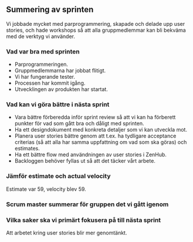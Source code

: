 ## Summering av sprinten
Vi jobbade mycket med parprogrammering, skapade och delade upp user stories, och hade workshops så att alla gruppmedlemmar kan bli bekväma med de verktyg vi använder.

### Vad var bra med sprinten
* Parprogrammeringen.
* Gruppmedlemmarna har jobbat flitigt.
* Vi har fungerande tester.
* Processen har kommit igång.
* Utvecklingen av produkten har startat.

### Vad kan vi göra bättre i nästa sprint
* Vara bättre förberedda inför sprint review så att vi kan ha förberett punkter för vad som gått bra och dåligt med sprinten.
* Ha ett designdokument med konkreta detaljer som vi kan utveckla mot.
* Planera user stories bättre genom att t.ex. ha tydligare acceptance criterias (så att alla har samma uppfattning om vad som ska göras) och estimates.
* Ha ett bättre flow med användningen av user stories i ZenHub.
* Backloggen behöver fyllas ut så att det täcker vårt arbete.

### Jämför estimate och actual velocity
Estimate var 59, velocity blev 59.

### Scrum master summerar för gruppen det vi gått igenom

### Vilka saker ska vi primärt fokusera på till nästa sprint
Att arbetet kring user stories blir mer genomtänkt.
